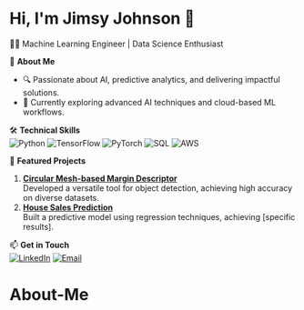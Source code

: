 # Hi, I'm Jimsy Johnson 👋
👩‍💻 Machine Learning Engineer | Data Science Enthusiast  

🚀 **About Me**  
- 🔍 Passionate about AI, predictive analytics, and delivering impactful solutions.  
- 🌱 Currently exploring advanced AI techniques and cloud-based ML workflows.  

🛠 **Technical Skills**  
![Python](https://img.shields.io/badge/-Python-3776AB?logo=python&logoColor=white)
![TensorFlow](https://img.shields.io/badge/-TensorFlow-FF6F00?logo=tensorflow&logoColor=white)
![PyTorch](https://img.shields.io/badge/-PyTorch-EE4C2C?logo=pytorch&logoColor=white)
![SQL](https://img.shields.io/badge/-SQL-4479A1?logo=mysql&logoColor=white)
![AWS](https://img.shields.io/badge/-AWS-232F3E?logo=amazon-aws&logoColor=white)

💼 **Featured Projects**  
1. [**Circular Mesh-based Margin Descriptor**](https://github.com/jimsyjohnson/project-link)  
   Developed a versatile tool for object detection, achieving high accuracy on diverse datasets.
2. [**House Sales Prediction**](https://github.com/jimsyjohnson/project-link)  
   Built a predictive model using regression techniques, achieving [specific results].  

📫 **Get in Touch**  
[![LinkedIn](https://img.shields.io/badge/-LinkedIn-0A66C2?logo=linkedin&logoColor=white)](https://linkedin.com/in/jimsyjohnson)
[![Email](https://img.shields.io/badge/-Email-D14836?logo=gmail&logoColor=white)](mailto:jimsy.johnson@example.com)
# About-Me
